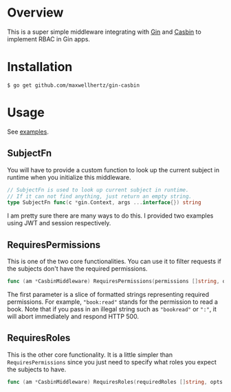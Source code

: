 # Overview 

This is a super simple middleware integrating with [Gin](https://github.com/gin-gonic/gin) and [Casbin](https://github.com/casbin/casbin) to implement RBAC in Gin apps.

# Installation

```shell
$ go get github.com/maxwellhertz/gin-casbin
```

# Usage

See [examples](https://github.com/maxwellhertz/gin-casbin/tree/master/examples).

## SubjectFn

You will have to provide a custom function to look up the current subject in runtime when you initialize this middleware.

```go
// SubjectFn is used to look up current subject in runtime.
// If it can not find anything, just return an empty string.
type SubjectFn func(c *gin.Context, args ...interface{}) string
```

I am pretty sure there are many ways to do this. I provided two examples using JWT and session respectively.

## RequiresPermissions

This is one of the two core functionalities. You can use it to filter requests if the subjects don't have the required permissions.

```go
func (am *CasbinMiddleware) RequiresPermissions(permissions []string, opts ...Option) gin.HandlerFunc
``` 

The first parameter is a slice of formatted strings representing required permissions. For example, `"book:read"` stands for the permission to read a book. Note that if you pass in an illegal string such as `"bookread"` or `":"`, it will abort immediately and respond HTTP 500.

## RequiresRoles

This is the other core functionality. It is a little simpler than `RequiresPermissions` since you just need to specify what roles you expect the subjects to have.

```go
func (am *CasbinMiddleware) RequiresRoles(requiredRoles []string, opts ...Option) gin.HandlerFunc
```